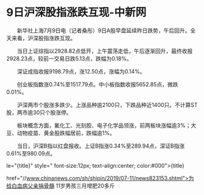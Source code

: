 # 9日沪深股指涨跌互现-中新网

　　新华社上海7月9日电（记者桑彤）9日A股早盘延续昨日跌势，午后回升。全天来看，沪深股指涨跌互现。

　　当日上证综指以2928.82点低开，上午震荡走低，午后逐渐回升，最终收报2928.23点，较前一交易日跌5.13点，跌幅为0.18%。

　　深证成指收报9198.79点，涨12.50点，涨幅为0.14%。

　　创业板指数涨0.74%至1517.79点。中小板指数收报5652.85点，微跌0.01%。

　　沪深两市个股涨多跌少。上涨品种逾2100只，下跌品种近1400只。不计算ST股，两市逾30只个股涨停。

　　板块概念方面，氟化工、光刻胶、电子化学品领涨，前两板块涨幅逾3%；大豆、动物疫苗、黄金股跌幅居前，跌幅逾1%。

　　当日，沪深B指以红盘报收。上证B指涨0.34%至289.94点，深证B指涨0.61%至980.09点。

le="{title}" style=" font-size:12px; text-align:center; color:#000">{title}

href="//www.chinanews.com/sh/shipin/2019/07-11/news823153.shtml">为给白血病父亲捐骨髓 11岁男孩三月增肥20多斤
